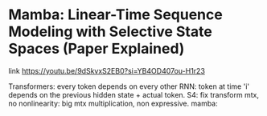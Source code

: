 # Mamba: Linear-Time Sequence Modeling with Selective State Spaces (Paper Explained)

link
https://youtu.be/9dSkvxS2EB0?si=YB4OD407ou-H1r23

Transformers: every token depends on every other
RNN: token at time 'i' depends on the previous hidden state + actual token. 
S4: fix transform mtx, no nonlinearity: big mtx multiplication, non expressive. 
mamba: 
